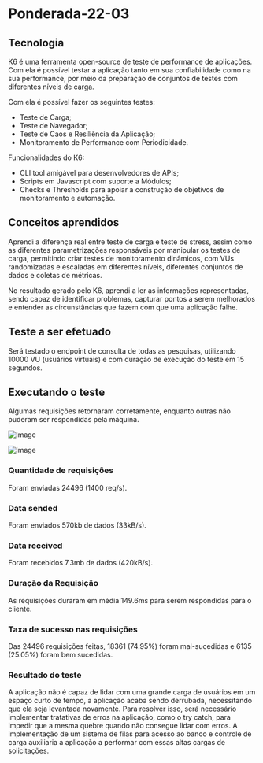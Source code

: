 # Ponderada-22-03

## Tecnologia
K6 é uma ferramenta open-source de teste de performance de aplicações. Com ela é possível testar a aplicação tanto em sua confiabilidade como na sua performance, por meio da preparação de conjuntos de testes com diferentes níveis de carga.

Com ela é possível fazer os seguintes testes:
* Teste de Carga;
* Teste de Navegador;
* Teste de Caos e Resiliência da Aplicação;
* Monitoramento de Performance com Periodicidade.

Funcionalidades do K6:
* CLI tool amigável para desenvolvedores de APIs;
* Scripts em Javascript com suporte a Módulos;
* Checks e Thresholds para apoiar a construção de objetivos de monitoramento e automação.

## Conceitos aprendidos
Aprendi a diferença real entre teste de carga e teste de stress, assim como as diferentes parametrizações responsáveis por manipular os testes de carga, permitindo criar testes de monitoramento dinâmicos, com VUs randomizadas e escaladas em diferentes níveis, diferentes conjuntos de dados e coletas de métricas.

No resultado gerado pelo K6, aprendi a ler as informações representadas, sendo capaz de identificar problemas, capturar pontos a serem melhorados e entender as circunstâncias que fazem com que uma aplicação falhe.

## Teste a ser efetuado
Será testado o endpoint de consulta de todas as pesquisas, utilizando 10000 VU (usuários virtuais) e com duração de execução do teste em 15 segundos.

## Executando o teste
Algumas requisições retornaram corretamente, enquanto outras não puderam ser respondidas pela máquina.

![image](https://github.com/FelipeSaadi/ponderada-22-03/assets/54749257/683df5f5-df2f-44dd-a5ca-a2affa3458fc)

![image](https://github.com/FelipeSaadi/ponderada-22-03/assets/54749257/00f18b06-573e-4e20-b1a8-72c0acc16827)

### Quantidade de requisições
Foram enviadas 24496 (1400 req/s).

### Data sended
Foram enviados 570kb de dados (33kB/s).

### Data received
Foram recebidos 7.3mb de dados (420kB/s).

### Duração da Requisição
As requisições duraram em média 149.6ms para serem respondidas para o cliente.

### Taxa de sucesso nas requisições
Das 24496 requisições feitas, 18361 (74.95%) foram mal-sucedidas e 6135 (25.05%) foram bem sucedidas.

### Resultado do teste
A aplicação não é capaz de lidar com uma grande carga de usuários em um espaço curto de tempo, a aplicação acaba sendo derrubada, necessitando que ela seja levantada novamente. Para resolver isso, será necessário implementar tratativas de erros na aplicação, como o try catch, para impedir que a mesma quebre quando não consegue lidar com erros. A implementação de um sistema de filas para acesso ao banco e controle de carga auxiliaria a aplicação a performar com essas altas cargas de solicitações.
